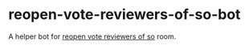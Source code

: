 # reopen-vote-reviewers-of-so-bot
A helper bot for [reopen vote reviewers of so](https://chat.stackoverflow.com/rooms/227446/reopen-vote-reviewers-of-so) room.
